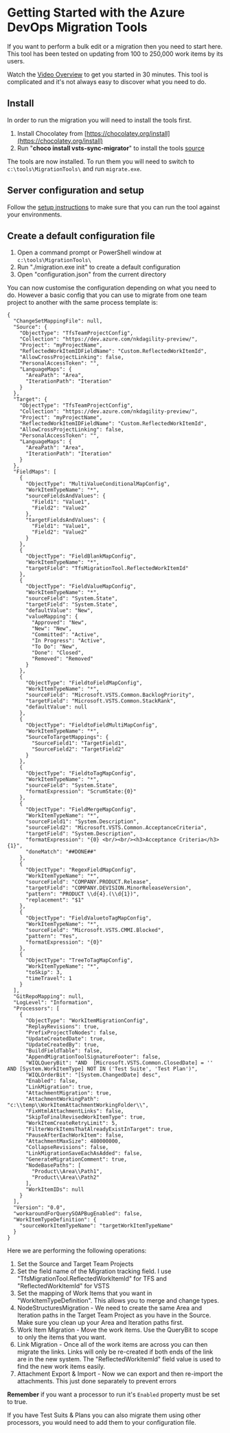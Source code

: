 # Getting Started with the Azure DevOps Migration Tools

If you want to perform a bulk edit or a migration then you need to start here. This tool has been tested on updating from 100 to 250,000 work items by its users.

Watch the [Video Overview](https://youtu.be/RCJsST0xBCE) to get you started in 30 minutes. This tool is complicated and it's not always easy to discover what you need to do.

## Install

In order to run the migration you will need to install the tools first.

1. Install Chocolatey from [https://chocolatey.org/install](https://chocolatey.org/install)
1. Run "**choco install vsts-sync-migrator**" to install the tools [source](https://chocolatey.org/packages/vsts-sync-migrator)

The tools are now installed. To run them you will need to switch to `c:\tools\MigrationTools\` and run `migrate.exe`.

## Server configuration and setup

Follow the [setup instructions](./server-configuration.md) to make sure that you can run the tool against your environments.


## Create a default configuration file

1. Open a command prompt or PowerShell window at `c:\tools\MigrationTools\`
2. Run "./migration.exe init" to create a default configuration
3. Open "configuration.json" from the current directory

You can now customise the configuration depending on what you need to do. However a basic config that you can use to migrate from one team project to another with the same process template is:

```
{
  "ChangeSetMappingFile": null,
  "Source": {
    "ObjectType": "TfsTeamProjectConfig",
    "Collection": "https://dev.azure.com/nkdagility-preview/",
    "Project": "myProjectName",
    "ReflectedWorkItemIDFieldName": "Custom.ReflectedWorkItemId",
    "AllowCrossProjectLinking": false,
    "PersonalAccessToken": "",
    "LanguageMaps": {
      "AreaPath": "Area",
      "IterationPath": "Iteration"
    }
  },
  "Target": {
    "ObjectType": "TfsTeamProjectConfig",
    "Collection": "https://dev.azure.com/nkdagility-preview/",
    "Project": "myProjectName",
    "ReflectedWorkItemIDFieldName": "Custom.ReflectedWorkItemId",
    "AllowCrossProjectLinking": false,
    "PersonalAccessToken": "",
    "LanguageMaps": {
      "AreaPath": "Area",
      "IterationPath": "Iteration"
    }
  },
  "FieldMaps": [
    {
      "ObjectType": "MultiValueConditionalMapConfig",
      "WorkItemTypeName": "*",
      "sourceFieldsAndValues": {
        "Field1": "Value1",
        "Field2": "Value2"
      },
      "targetFieldsAndValues": {
        "Field1": "Value1",
        "Field2": "Value2"
      }
    },
    {
      "ObjectType": "FieldBlankMapConfig",
      "WorkItemTypeName": "*",
      "targetField": "TfsMigrationTool.ReflectedWorkItemId"
    },
    {
      "ObjectType": "FieldValueMapConfig",
      "WorkItemTypeName": "*",
      "sourceField": "System.State",
      "targetField": "System.State",
      "defaultValue": "New",
      "valueMapping": {
        "Approved": "New",
        "New": "New",
        "Committed": "Active",
        "In Progress": "Active",
        "To Do": "New",
        "Done": "Closed",
        "Removed": "Removed"
      }
    },
    {
      "ObjectType": "FieldtoFieldMapConfig",
      "WorkItemTypeName": "*",
      "sourceField": "Microsoft.VSTS.Common.BacklogPriority",
      "targetField": "Microsoft.VSTS.Common.StackRank",
      "defaultValue": null
    },
    {
      "ObjectType": "FieldtoFieldMultiMapConfig",
      "WorkItemTypeName": "*",
      "SourceToTargetMappings": {
        "SourceField1": "TargetField1",
        "SourceField2": "TargetField2"
      }
    },
    {
      "ObjectType": "FieldtoTagMapConfig",
      "WorkItemTypeName": "*",
      "sourceField": "System.State",
      "formatExpression": "ScrumState:{0}"
    },
    {
      "ObjectType": "FieldMergeMapConfig",
      "WorkItemTypeName": "*",
      "sourceField1": "System.Description",
      "sourceField2": "Microsoft.VSTS.Common.AcceptanceCriteria",
      "targetField": "System.Description",
      "formatExpression": "{0} <br/><br/><h3>Acceptance Criteria</h3>{1}",
      "doneMatch": "##DONE##"
    },
    {
      "ObjectType": "RegexFieldMapConfig",
      "WorkItemTypeName": "*",
      "sourceField": "COMPANY.PRODUCT.Release",
      "targetField": "COMPANY.DEVISION.MinorReleaseVersion",
      "pattern": "PRODUCT \\d{4}.(\\d{1})",
      "replacement": "$1"
    },
    {
      "ObjectType": "FieldValuetoTagMapConfig",
      "WorkItemTypeName": "*",
      "sourceField": "Microsoft.VSTS.CMMI.Blocked",
      "pattern": "Yes",
      "formatExpression": "{0}"
    },
    {
      "ObjectType": "TreeToTagMapConfig",
      "WorkItemTypeName": "*",
      "toSkip": 3,
      "timeTravel": 1
    }
  ],
  "GitRepoMapping": null,
  "LogLevel": "Information",
  "Processors": [
    {
      "ObjectType": "WorkItemMigrationConfig",
      "ReplayRevisions": true,
      "PrefixProjectToNodes": false,
      "UpdateCreatedDate": true,
      "UpdateCreatedBy": true,
      "BuildFieldTable": false,
      "AppendMigrationToolSignatureFooter": false,
      "WIQLQueryBit": "AND  [Microsoft.VSTS.Common.ClosedDate] = '' AND [System.WorkItemType] NOT IN ('Test Suite', 'Test Plan')",
      "WIQLOrderBit": "[System.ChangedDate] desc",
      "Enabled": false,
      "LinkMigration": true,
      "AttachmentMigration": true,
      "AttachmentWorkingPath": "c:\\temp\\WorkItemAttachmentWorkingFolder\\",
      "FixHtmlAttachmentLinks": false,
      "SkipToFinalRevisedWorkItemType": true,
      "WorkItemCreateRetryLimit": 5,
      "FilterWorkItemsThatAlreadyExistInTarget": true,
      "PauseAfterEachWorkItem": false,
      "AttachmentMaxSize": 480000000,
      "CollapseRevisions": false,
      "LinkMigrationSaveEachAsAdded": false,
      "GenerateMigrationComment": true,
      "NodeBasePaths": [
        "Product\\Area\\Path1",
        "Product\\Area\\Path2"
      ],
      "WorkItemIDs": null
    }
  ],
  "Version": "0.0",
  "workaroundForQuerySOAPBugEnabled": false,
  "WorkItemTypeDefinition": {
    "sourceWorkItemTypeName": "targetWorkItemTypeName"
  }
}
```

Here we are performing the following operations:

1. Set the Source and Target Team Projects
1. Set the field name of the Migration tracking field. I use "TfsMigrationTool.ReflectedWorkItemId" for TFS and "ReflectedWorkItemId" for VSTS
1. Set the mapping of Work Items that you want in "WorkItemTypeDefinition". This allows you to merge and change types.
1. NodeStructuresMigration - We need to create the same Area and Iteration paths in the Target Team Project as you have in the Source. Make sure you clean up your Area and Iteration paths first.
1. Work Item Migration - Move the work items. Use the QueryBit to scope to only the items that you want.
1. Link Migration - Once all of the work items are across you can then migrate the links. Links will only be re-created if both ends of the link are in the new system. The "ReflectedWorkItemId" field value is used to find the new work items easily.
1. Attachment Export & Import - Now we can export and then re-import the attachments. This just done separately to prevent errors

**Remember** if you want a processor to run it's `Enabled` property must be set to true. 

If you have Test Suits & Plans you can also migrate them using other processors, you would need to add them to your configuration file.





